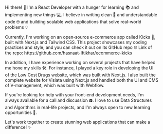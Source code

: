 Hi there! 👋 I'm a React Developer with a hunger for learning 📚 and implementing new things 💻. I believe in writing clean 🧼 and understandable code 🤓 and building scalable web applications that solve real-world problems 💡

Currently, I'm working on an open-source e-commerce app called Kicks 👟, built with Next.js and Tailwind CSS. This project showcases my coding practices and style, and you can check it out on its GitHub repo 🌐
Link of the repo: https://github.com/hasnaat-Iftikhar/ecommerce-kicks

In addition, I have experience working on several projects that have helped me hone my skills 🛠️. For instance, I played a key role in developing the UI of the Low Cost Drugs website, which was built with Next.js. I also built the complete website for Visiata using Next.js and handled both the UI and CMS of V-management, which was built with Webflow.

If you're looking for help with your front-end development needs, I'm always available for a call and discussion ☎️. I love to use Data Structures and Algorithms in real-life projects, and I'm always open to new learning opportunities 🚀.

Let's work together to create stunning web applications that can make a difference! ✨
